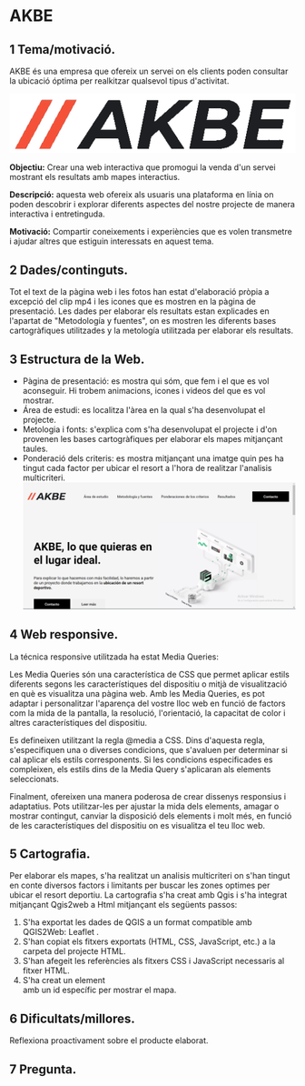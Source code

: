 # AKBE
## 1 Tema/motivació. 

AKBE és una empresa que ofereix un servei on els clients poden consultar la ubicació óptima per realkitzar qualsevol tipus d'activitat. 

![alt text](./media/logo6.png "Inici")

**Objectiu:** Crear una web interactiva que promogui la venda d'un servei mostrant els resultats amb mapes interactius.

**Descripció:** aquesta web ofereix als usuaris una plataforma en línia on poden descobrir i explorar diferents aspectes del nostre projecte de manera interactiva i entretinguda.

**Motivació:** Compartir coneixements i experiències que es volen transmetre i ajudar altres que estiguin interessats en aquest tema.

## 2 Dades/continguts.
Tot el text de la pàgina web i les fotos han estat d'elaboració pròpia a excepció del clip mp4 i les icones que es mostren en la pàgina de presentació. Les dades per elaborar els resultats estan explicades en l'apartat de "Metodología y fuentes", on es mostren les diferents bases cartogràfiques utilitzades y la metología utilitzada per elaborar els resultats.
## 3 Estructura de la Web. 
- Pàgina de presentació: es mostra qui sóm, que fem i el que es vol aconseguir. Hi trobem animacions, icones i videos del que es vol mostrar.
- Área de estudi: es localitza l'àrea en la qual s'ha desenvolupat el projecte.
- Metologia i fonts: s'explica com s'ha desenvolupat el projecte i d'on provenen les bases cartogràfiques per elaborar els mapes mitjançant taules.
- Ponderació dels criteris: es mostra mitjançant una imatge quin pes ha tingut cada factor per ubicar el resort a l'hora de realitzar l'analisis multicriteri.
![alt text](./media/readme.png "Inici")
## 4 Web responsive. 

La técnica responsive utilitzada ha estat Media Queries:

Les Media Queries són una característica de CSS que permet aplicar estils diferents segons les característiques del dispositiu o mitjà de visualització en què es visualitza una pàgina web. Amb les Media Queries, es pot adaptar i personalitzar l'aparença del vostre lloc web en funció de factors com la mida de la pantalla, la resolució, l'orientació, la capacitat de color i altres característiques del dispositiu.

Es defineixen utilitzant la regla @media a CSS. Dins d'aquesta regla, s'especifiquen una o diverses condicions, que s'avaluen per determinar si cal aplicar els estils corresponents. Si les condicions especificades es compleixen, els estils dins de la Media Query s'aplicaran als elements seleccionats.

Finalment, ofereixen una manera poderosa de crear dissenys responsius i adaptatius. Pots utilitzar-les per ajustar la mida dels elements, amagar o mostrar contingut, canviar la disposició dels elements i molt més, en funció de les característiques del dispositiu on es visualitza el teu lloc web.

## 5 Cartografia. 
Per elaborar els mapes, s'ha realitzat un analisis multicriteri on s'han tingut en conte diversos factors i limitants per buscar les zones optimes per ubicar el resort deportiu.
La cartografia s'ha creat amb Qgis i s'ha integrat mitjançant Qgis2web a Html mitjançant els següents passos:
1. S'ha exportat les  dades de QGIS a un format compatible amb QGIS2Web: Leaflet .
2. S'han copiat els fitxers exportats (HTML, CSS, JavaScript, etc.) a la carpeta del projecte HTML.
3. S'han afegeit les referències als fitxers CSS i JavaScript necessaris al fitxer HTML.
4. S'ha creat un element <div> amb un id específic per mostrar el mapa.
  
## 6 Dificultats/millores.

Reflexiona proactivament sobre el producte elaborat.

 ## 7 Pregunta. 
